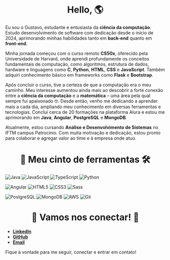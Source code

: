 <h1 style="text-align: center">Hello, 🌎</h1>

Eu sou o Gustavo, estudante e entusiasta da **ciência da computação**. Estudo desenvolvimento de software com dedicação desde o início de 2024, aprimorando minhas habilidades tanto em **back-end** quanto em **front-end**.

Minha jornada começou com o curso remoto **CS50x**, oferecido pela Universidade de Harvard, onde aprendi profundamente os conceitos fundamentais de computação, como algoritmos, estrutura de dados, hardware e linguagens como **C**, **Python**, **HTML**, **CSS** e **JavaScript**. Também adquiri conhecimento básico em frameworks como **Flask** e **Bootstrap**.

Após concluir o curso, tive a certeza de que a computação era o meu caminho. Meu interesse aumentou ainda mais ao descobrir a forte conexão entre a **ciência da computação** e a **matemática** – uma área pela qual sempre fui apaixonado 🤓. Desde então, venho me dedicando a aprender mais a cada dia, ampliando meu conhecimento em diversas ferramentas e tecnologias. Concluí cerca de 20 formações na plataforma Alura e estou me aprimorando em **Java**, **Angular**, **PostgreSQL** e **MongoDB**.

Atualmente, estou cursando **Análise e Desenvolvimento de Sistemas** no IFTM campus Patrocínio. Com muita motivação e dedicação, estou pronto para colaborar e agregar valor ao time e à empresa onde atuo.

<h1 style="text-align: center">🧰 Meu cinto de ferramentas 🛠️</h1>

![Java](https://img.shields.io/badge/java-%23ED8B00.svg?style=for-the-badge&logo=openjdk&logoColor=white)
![JavaScript](https://img.shields.io/badge/JavaScript-F7DF1E?style=for-the-badge&logo=javascript&logoColor=black)
![TypeScript](https://img.shields.io/badge/TypeScript-007ACC?style=for-the-badge&logo=typescript&logoColor=white)
![Python](https://img.shields.io/badge/python-3670A0?style=for-the-badge&logo=python&logoColor=ffdd54)

![Angular](https://img.shields.io/badge/Angular-DD0031?style=for-the-badge&logo=angular&logoColor=white)
![HTML5](https://img.shields.io/badge/HTML5-E34F26?style=for-the-badge&logo=html5&logoColor=white)
![CSS3](https://img.shields.io/badge/CSS3-1572B6?style=for-the-badge&logo=css3&logoColor=white)
![Sass](https://img.shields.io/badge/Sass-000?style=for-the-badge&logo=sass)

![PostgreSQL](https://img.shields.io/badge/PostgreSQL-000?style=for-the-badge&logo=postgresql)
![MongoDB](https://img.shields.io/badge/MongoDB-%234ea94b.svg?style=for-the-badge&logo=mongodb&logoColor=white)
![AWS](https://img.shields.io/badge/AWS-000.svg?style=for-the-badge&logo=amazon-aws&logoColor=white)
![Git](https://img.shields.io/badge/GIT-E44C30?style=for-the-badge&logo=git&logoColor=white)

<h1 style="text-align: center">🔗 Vamos nos conectar! 🤝</h1>

- **[LinkedIn](https://www.linkedin.com/in/gustavocaixetarosa)**
- **[GitHub](https://github.com/gustavocaixetarosa)**
- **[Email](mailto:gstvcaixeta@gmail.com)**

Fique à vontade para me seguir, conectar e entrar em contato!
